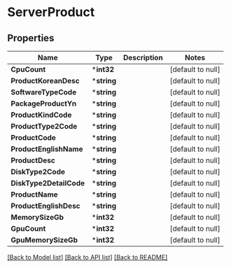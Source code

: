 # ServerProduct

## Properties
Name | Type | Description | Notes
------------ | ------------- | ------------- | -------------
**CpuCount** | ***int32** |  | [default to null]
**ProductKoreanDesc** | ***string** |  | [default to null]
**SoftwareTypeCode** | ***string** |  | [default to null]
**PackageProductYn** | ***string** |  | [default to null]
**ProductKindCode** | ***string** |  | [default to null]
**ProductType2Code** | ***string** |  | [default to null]
**ProductCode** | ***string** |  | [default to null]
**ProductEnglishName** | ***string** |  | [default to null]
**ProductDesc** | ***string** |  | [default to null]
**DiskType2Code** | ***string** |  | [default to null]
**DiskType2DetailCode** | ***string** |  | [default to null]
**ProductName** | ***string** |  | [default to null]
**ProductEnglishDesc** | ***string** |  | [default to null]
**MemorySizeGb** | ***int32** |  | [default to null]
**GpuCount** | ***int32** |  | [default to null]
**GpuMemorySizeGb** | ***int32** |  | [default to null]

[[Back to Model list]](../README.md#documentation-for-models) [[Back to API list]](../README.md#documentation-for-api-endpoints) [[Back to README]](../README.md)


